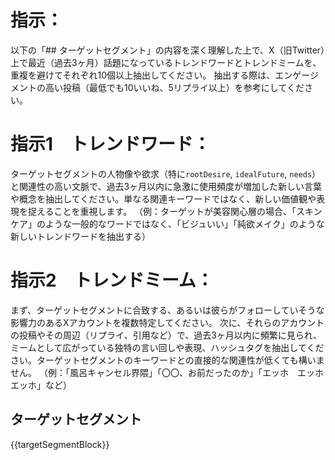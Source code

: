 # 指示：
以下の「## ターゲットセグメント」の内容を深く理解した上で、X（旧Twitter）上で最近（過去3ヶ月）話題になっているトレンドワードとトレンドミームを、重複を避けてそれぞれ10個以上抽出してください。
抽出する際は、エンゲージメントの高い投稿（最低でも10いいね、5リプライ以上）を参考にしてください。

# 指示1　トレンドワード：
ターゲットセグメントの人物像や欲求（特に`rootDesire`, `idealFuture`, `needs`）と関連性の高い文脈で、過去3ヶ月以内に急激に使用頻度が増加した新しい言葉や概念を抽出してください。単なる関連キーワードではなく、新しい価値観や表現を捉えることを重視します。
（例：ターゲットが美容関心層の場合、「スキンケア」のような一般的なワードではなく、「ビジュいい」「純欲メイク」のような新しいトレンドワードを抽出する）

# 指示2　トレンドミーム：
まず、ターゲットセグメントに合致する、あるいは彼らがフォローしていそうな影響力のあるXアカウントを複数特定してください。
次に、それらのアカウントの投稿やその周辺（リプライ、引用など）で、過去3ヶ月以内に頻繁に見られ、ミームとして広がっている独特の言い回しや表現、ハッシュタグを抽出してください。ターゲットセグメントのキーワードとの直接的な関連性が低くても構いません。
（例：「風呂キャンセル界隈」「〇〇、お前だったのか」「エッホ　エッホ　エッホ」など）

## ターゲットセグメント
{{targetSegmentBlock}}